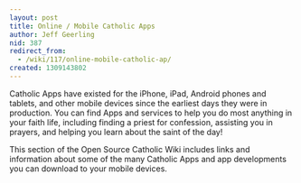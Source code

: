 ```yaml
---
layout: post
title: Online / Mobile Catholic Apps
author: Jeff Geerling
nid: 387
redirect_from:
  - /wiki/117/online-mobile-catholic-ap/
created: 1309143802
---
```

<p>Catholic Apps have existed for the iPhone, iPad, Android phones and tablets, and other mobile devices since the earliest days they were in production. You can find Apps and services to help you do most anything in your faith life, including finding a priest for confession, assisting you in prayers, and helping you learn about the saint of the day!</p><p>This section of the Open Source Catholic Wiki includes links and information about some of the many Catholic Apps and app developments you can download to your mobile devices.</p>

